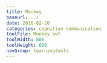 ```yaml
---
title: Monkey
baseurl: ../
date: 2016-02-20
categories: cognition communication
toolFile: Monkey.swf
toolWidth: 800
toolHeight: 600
navGroup: learningtools
---
```

